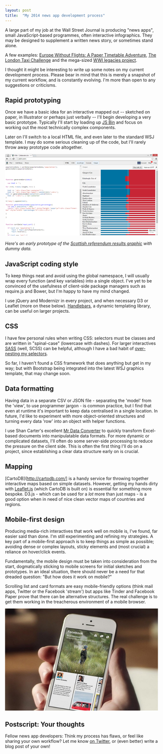 ```yaml
---
layout: post
title:  "My 2014 news app development process"
---
```


A large part of my job at the Wall Street Journal is producing "news apps", small JavaScript-based programmes, often interactive infographics. They may be designed to supplement a written news story, or sometimes stand alone.

A few examples: [Europe Without Flights: A Paper Timetable Adventure](http://graphics.wsj.com/europe-timetable-adventure/), [The London Taxi Challenge](http://graphics.wsj.com/london-taxi-challenge/) and the mega-sized [WWI legacies project](http://online.wsj.com/ww1/).

I thought it might be interesting to write up some notes on my current development process. Please bear in mind that this is merely a snapshot of my current workflow, and is constantly evolving. I'm more than open to any suggestions or criticisms.

## Rapid prototyping

Once we have a basic idea for an interactive mapped out -- sketched on paper, in Illustrator or perhaps just verbally -- I'll begin developing a very basic prototype. Typically I'll start by loading up [JS Bin](http://jsbin.com/) and focus on working out the most technically complex components.

Later on I'll switch to a local HTML file, and even later to the standard WSJ template. I may do some serious cleaning up of the code, but I'll rarely throw away prototype code altogether.

![Scottish referendum results prototype](/assets/workflow-2014/scotland-prototype.png)

*Here's an early prototype of the [Scottish referendum results graphic](http://graphics.wsj.com/scotland-referendum-results/) with dummy data.*

## JavaScript coding style

To keep things neat and avoid using the global namespace, I will usually wrap every function (and key variables) into a single object. I've yet to be convinced of the usefulness of client-side package managers such as require.js and Bower, but I'm happy to have my mind changed.

I use jQuery and Modernizr in every project, and when necessary D3 or Leaflet (more on these below). [Handlebars](http://handlebarsjs.com/), a dynamic templating library, can be useful on larger projects.

## CSS

I have few personal rules when writing CSS: selectors must be classes and are written in "spinal-case" (lowercase with dashes). For larger interactives [SASS](http://sass-lang.com/) (well, SCSS) can be helpful, although I have a bad habit of [over-nesting my selectors](http://www.sitepoint.com/beware-selector-nesting-sass/).

So far, I haven't found a CSS framework that does anything but get in my way; but with Bootstrap being integrated into the latest WSJ graphics template, that may change soon.

## Data formatting

Having data in a separate CSV or JSON file - separating the 'model' from the 'view', to use programmer jargon - is common practice, but I find that even at runtime it's important to keep data centralised in a single location. In future, I'd like to experiment with more object-oriented structures and turning every data 'row' into an object with helper functions.

I use Shan Carter's excellent [Mr Data Converter](http://shancarter.github.io/mr-data-converter/) to quickly transform Excel-based documents into manipulatable data formats. For more dynamic or complicated datasets, I'll often do some server-side processing to reduce the pressure on the client side. This is often the first thing I'll do on a project, since establishing a clear data structure early on is crucial.

## Mapping

[CartoDB](http://cartodb.com/] is a handy service for throwing together interactive maps based on simple datasets. However, getting my hands dirty with [Leaflet.js](http://leafletjs.com/) (which CartoDB is built on) is essential for something more bespoke. D3.js - which can be used for a *lot* more than just maps - is a good option when in need of nice clean vector maps of countries and regions.

## Mobile-first design

Producing media-rich interactives that work well on mobile is, I've found, far easier said than done. I'm still experimenting and refining my strategies. A key part of a mobile-first approach is to keep things as simple as possible; avoiding dense or complex layouts, sticky elements and (most crucial) a reliance on hover/click events.

Fundamentally, the mobile design must be taken into consideration from the start, dogmatically sticking to mobile screens for initial sketches and prototypes. In an ideal situation, there should never be a need for that dreaded question: "But how does it work on mobile?"

Scrolling list and card formats are easy mobile-friendly options (think mail apps, Twitter or the Facebook 'stream') but apps like Tinder and Facebook Paper prove that there can be alternative structures. The real challenge is to get them working in the treacherous environment of a mobile browser.

![Facebook Paper](/assets/workflow-2014/facebook-paper.jpg)

## Postscript: Your thoughts

Fellow news app developers: Think my process has flaws, or feel like sharing your own workflow? Let me know [on Twitter](http://twitter.com/elliot_bentley), or (even better) write a blog post of your own!